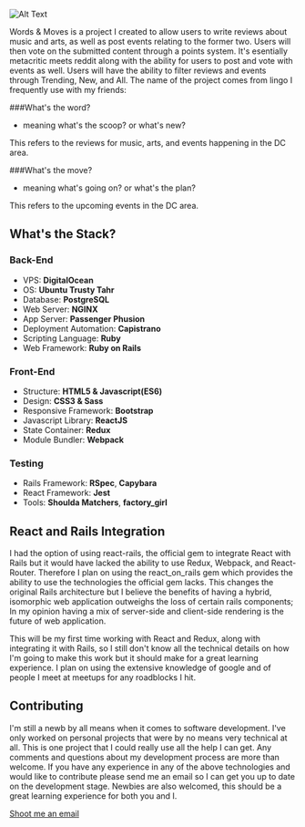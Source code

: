 ![Alt Text](http://imgur.com/pBy724o)

Words & Moves is a project I created to allow users to write reviews about music and arts, as well as post events relating to the former two. Users will then vote on the submitted content through a points system. It's esentially metacritic meets reddit along with the ability for users to post and vote with events as well. Users will have the ability to filter reviews and events through Trending, New, and All. The name of the project comes from lingo I frequently use with my friends:

###What's the word?

* meaning what's the scoop? or what's new?

This refers to the reviews for music, arts, and events happening in the DC area.

###What's the move?

* meaning what's going on? or what's the plan?

This refers to the upcoming events in the DC area.

## What's the Stack?


### Back-End

* VPS: **DigitalOcean**
* OS: **Ubuntu Trusty Tahr**
* Database: **PostgreSQL**
* Web Server: **NGINX**
* App Server: **Passenger Phusion**
* Deployment Automation: **Capistrano**
* Scripting Language: **Ruby**
* Web Framework: **Ruby on Rails**

### Front-End

* Structure: **HTML5 & Javascript(ES6)**
* Design: **CSS3 & Sass**
* Responsive Framework: **Bootstrap**
* Javascript Library: **ReactJS**
* State Container: **Redux**
* Module Bundler: **Webpack**

### Testing

* Rails Framework: **RSpec**, **Capybara**
* React Framework: **Jest**
* Tools: **Shoulda Matchers**, **factory_girl**

## React and Rails Integration

I had the option of using react-rails, the official gem to integrate React with Rails but it would have lacked the ability to use Redux, Webpack, and React-Router. Therefore I plan on using the react\_on_rails gem which provides the ability to use the technologies the official gem lacks. This changes the original Rails architecture but I believe the benefits of having a hybrid, isomorphic web application outweighs the loss of certain rails components; In my opinion having a mix of server-side and client-side rendering is the future of web application.

This will be my first time working with React and Redux, along with integrating it with Rails, so I still don't know all the technical details on how I'm going to make this work but it should make for a great learning experience. I plan on using the extensive knowledge of google and of people I meet at meetups for any roadblocks I hit.

## Contributing

I'm still a newb by all means when it comes to software development. I've only worked on personal projects that were by no means very technical at all. This is one project that I could really use all the help I can get. Any comments and questions about my development process are more than welcome. If you have any experience in any of the above technologies and would like to contribute please send me an email so I can get you up to date on the development stage. Newbies are also welcomed, this should be a great learning experience for both you and I.

[Shoot me an email](mailto:me@devinosor.io)
